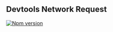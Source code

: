 ## Devtools Network Request

[![Npm version](https://img.shields.io/npm/v/devtools-network-request.svg)](https://npmjs.org/package/devtools-network-request)
